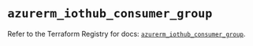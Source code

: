 # `azurerm_iothub_consumer_group`

Refer to the Terraform Registry for docs: [`azurerm_iothub_consumer_group`](https://registry.terraform.io/providers/hashicorp/azurerm/3.113.0/docs/resources/iothub_consumer_group).
